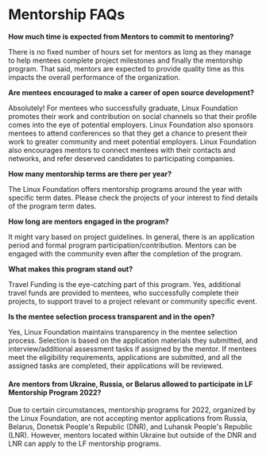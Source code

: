 # Mentorship FAQs

**How much time is expected from Mentors to commit to mentoring?**

There is no fixed number of hours set for mentors as long as they manage to help mentees complete project milestones and finally the mentorship program. That said, mentors are expected to provide quality time as this impacts the overall performance of the organization.

**Are mentees encouraged to make a career of open source development?**

Absolutely! For mentees who successfully graduate, Linux Foundation promotes their work and contribution on social channels so that their profile comes into the eye of potential employers. Linux Foundation also sponsors mentees to attend conferences so that they get a chance to present their work to greater community and meet potential employers. Linux Foundation also encourages mentors to connect mentees with their contacts and networks, and refer deserved candidates to participating companies.

**How many mentorship terms are there per year?**

The Linux Foundation offers mentorship programs around the year with specific term dates. Please check the projects of your interest to find details of the program term dates.

**How long are mentors engaged in the program?**

It might vary based on project guidelines. In general, there is an application period and formal program participation/contribution. Mentors can be engaged with the community even after the completion of the program.

**What makes this program stand out?**

Travel Funding is the eye-catching part of this program. Yes, additional travel funds are provided to mentees, who successfully complete their projects, to support travel to a project relevant or community specific event.

**Is the mentee selection process transparent and in the open?**

Yes, Linux Foundation maintains transparency in the mentee selection process. Selection is based on the application materials they submitted, and interview/additional assessment tasks if assigned by the mentor. If mentees meet the eligibility requirements, applications are submitted, and all the assigned tasks are completed, their applications will be reviewed.

#### Are mentors from Ukraine, Russia, or Belarus allowed to participate in LF Mentorship Program 2022? <a href="#are_participants_from_ukraine_russia_or_belarus_allowed_to_participate_in_gsoc_2022" id="are_participants_from_ukraine_russia_or_belarus_allowed_to_participate_in_gsoc_2022"></a>

Due to certain circumstances, mentorship programs for 2022, organized by the Linux Foundation, are not accepting mentor applications from Russia, Belarus, Donetsk People's Republic (DNR), and Luhansk People's Republic (LNR). However, mentors located within Ukraine but outside of the DNR and LNR can apply to the LF mentorship programs.
